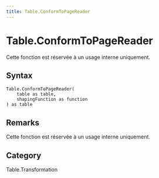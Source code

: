 ```yaml
---
title: Table.ConformToPageReader
---
```


# Table.ConformToPageReader


Cette fonction est réservée à un usage interne uniquement.


## Syntax

```powerquery
Table.ConformToPageReader(
    table as table,
    shapingFunction as function
) as table
```


## Remarks

Cette fonction est réservée à un usage interne uniquement.



## Category
Table.Transformation
